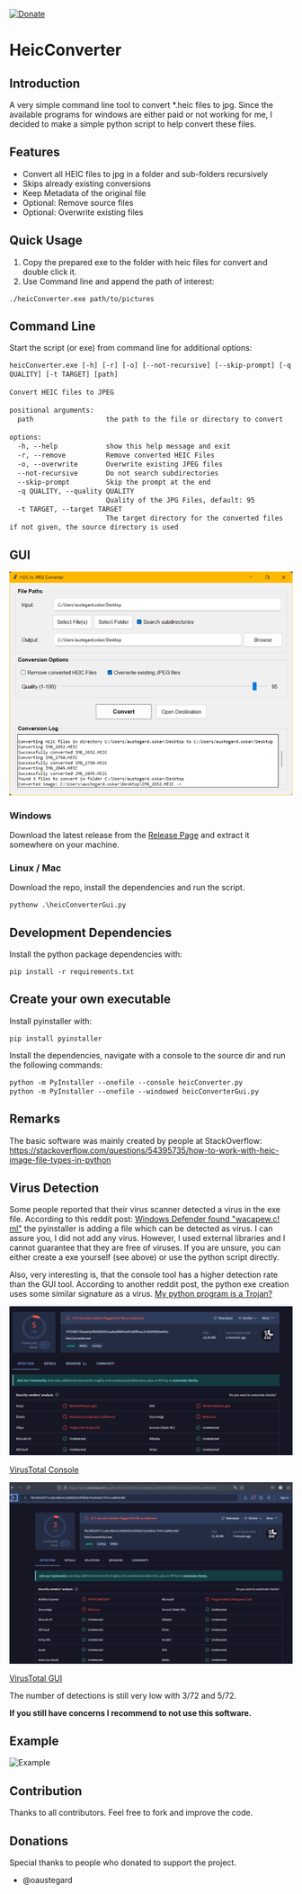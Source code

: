 [![Donate](https://img.shields.io/badge/Donate-PayPal-green.svg)](https://www.paypal.com/cgi-bin/webscr?cmd=_s-xclick&hosted_button_id=JBK73YUVW7MGW&source=url)

# HeicConverter

## Introduction

A very simple command line tool to convert *.heic files to jpg. Since the available programs for windows are either paid
or not working for me, I decided to make a simple python script to help convert these files.

## Features

- Convert all HEIC files to jpg in a folder and sub-folders recursively
- Skips already existing conversions
- Keep Metadata of the original file
- Optional: Remove source files
- Optional: Overwrite existing files

## Quick Usage

1. Copy the prepared exe to the folder with heic files for convert and double click it.
2. Use Command line and append the path of interest:

~~~~
./heicConverter.exe path/to/pictures
~~~~

## Command Line

Start the script (or exe) from command line for additional options:

~~~~
heicConverter.exe [-h] [-r] [-o] [--not-recursive] [--skip-prompt] [-q QUALITY] [-t TARGET] [path]

Convert HEIC files to JPEG

positional arguments:
  path                  the path to the file or directory to convert

options:
  -h, --help            show this help message and exit
  -r, --remove          Remove converted HEIC Files
  -o, --overwrite       Overwrite existing JPEG files
  --not-recursive       Do not search subdirectories
  --skip-prompt         Skip the prompt at the end
  -q QUALITY, --quality QUALITY
                        Quality of the JPG Files, default: 95
  -t TARGET, --target TARGET
                        The target directory for the converted files if not given, the source directory is used
~~~~

## GUI

![GUI](doc/gui_example.png)

### Windows

Download the latest release from the [Release Page](https://github.com/saschiwy/HeicConverter/releases) and extract it
somewhere on your machine.

### Linux / Mac

Download the repo, install the dependencies and run the script.

~~~~
pythonw .\heicConverterGui.py
~~~~

## Development Dependencies

Install the python package dependencies with:

~~~~
pip install -r requirements.txt
~~~~

## Create your own executable

Install pyinstaller with:

~~~~
pip install pyinstaller
~~~~

Install the dependencies, navigate with a console to the source dir and run the following commands:

~~~~
python -m PyInstaller --onefile --console heicConverter.py
python -m PyInstaller --onefile --windowed heicConverterGui.py
~~~~

## Remarks

The basic software was mainly created by people at StackOverflow:
https://stackoverflow.com/questions/54395735/how-to-work-with-heic-image-file-types-in-python

## Virus Detection

Some people reported that their virus scanner detected a virus in the exe file. According to this reddit post:
[Windows Defender found "wacapew.c! ml"](https://www.reddit.com/r/computerviruses/comments/mkrmg7/windows_defender_found_wacapewc_ml/)
the pyinstaller
is adding a file which can be detected as virus. I can assure you, I did not add any virus. However, I used external
libraries and I cannot guarantee that they are free of viruses. If you are unsure, you can either create a exe yourself
(see above) or use the python script directly.

Also, very interesting is, that the console tool has a higher detection rate than the GUI tool. According to another
reddit post, the python exe creation uses some similar signature as a
virus. [My python program is a Trojan?](https://www.reddit.com/r/learnpython/comments/18s8y0x/my_python_program_is_a_trojan/)

![VirusTotal Console](doc/vt_heic_console.png)

[VirusTotal Console](https://www.virustotal.com/gui/file/747558f1795aa03a2f64385002caa8a389841ef01d0ff0cac31d93496b5e462c)

![!VirusTotal GUI](doc/vt_heic_gui.png)

[VirusTotal GUI](https://www.virustotal.com/gui/file/ffec5bfc65f77c1a9c4dbe3c23dd602b10f2f83e7bc64d3a17047cca8692c0bf)

The number of detections is still very low with 3/72 and 5/72.

**If you still have concerns I recommend to not use this software.**

## Example

![Example](doc/example.png)

## Contribution

Thanks to all contributors. Feel free to fork and improve the code.

## Donations
Special thanks to people who donated to support the project.

- @oaustegard
